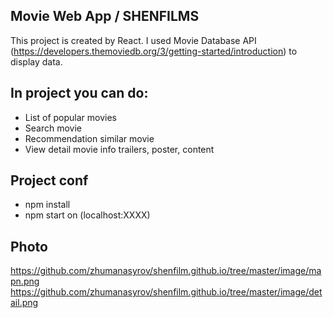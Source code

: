 
## Movie Web App / SHENFILMS

This project is created by React. I used Movie Database API (https://developers.themoviedb.org/3/getting-started/introduction) to display data.

## In project you can do:
  - List of popular movies 
  - Search movie 
  - Recommendation similar movie
  - View detail movie info trailers, poster, content
  
## Project conf
   - npm install 
   - npm start on (localhost:XXXX)
   
   
## Photo
https://github.com/zhumanasyrov/shenfilm.github.io/tree/master/image/mapn.png
https://github.com/zhumanasyrov/shenfilm.github.io/tree/master/image/detail.png

